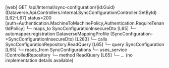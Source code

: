 [web] GET /api/internal/sync-configuration/{id:Guid}  (Dataverse.Api.Controllers.Internal.SyncConfigurationController.GetById)  [L62–L67] status=200 [auth=Authentication.MachineToMachinePolicy,Authentication.RequireTenantIdPolicy]
  └─ maps_to SyncConfigurationInsecureDto [L65]
    └─ automapper.registration DataverseMappingProfile (SyncConfiguration->SyncConfigurationInsecureDto) [L283]
  └─ calls SyncConfigurationRepository.ReadQuery [L65]
  └─ query SyncConfiguration [L65]
    └─ reads_from SyncConfigurations
  └─ uses_service IControlledRepository<SyncConfiguration>
    └─ method ReadQuery [L65]
      └─ ... (no implementation details available)

